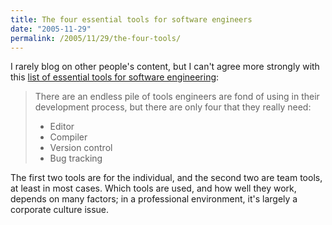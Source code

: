 ```yaml
---
title: The four essential tools for software engineers
date: "2005-11-29"
permalink: /2005/11/29/the-four-tools/
---
```

I rarely blog on other people's content, but I can't agree more strongly with this [list of essential tools for software engineering][1]:

> There are an endless pile of tools engineers are fond of using in their development process, but there are only four that they really need:
> 
> *   Editor
> *   Compiler
> *   Version control
> *   Bug tracking

The first two tools are for the individual, and the second two are team tools, at least in most cases. Which tools are used, and how well they work, depends on many factors; in a professional environment, it's largely a corporate culture issue.

 [1]: http://www.randsinrepose.com/archives/2004/07/10/what_to_do_when_youre_screwed.html
